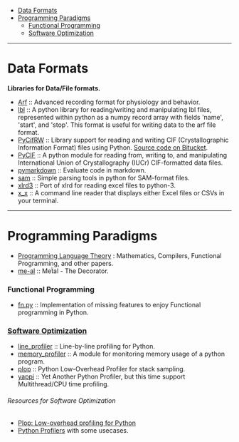 + [Data Formats](#data-formats)
+ [Programming Paradigms](#programming-paradigms)
   + [Functional Programming](#functional-programming)
   + [Software Optimization](#software-optimization)

----

# Data Formats
**Libraries for Data/File formats.**
+ [Arf](https://github.com/melizalab/arf) :: Advanced recording format for physiology and behavior.
+ [lbl](https://github.com/kylerbrown/lbl) :: A python library for reading/writing and manipulating lbl files, represented within python as a numpy record array with fields 'name', 'start', and 'stop'. This format is useful for writing data to the arf file format.
+ [PyCifRW](https://pypi.python.org/pypi/PyCifRW/3.6.2) :: Library support for reading and writing CIF (Crystallographic Information Format) files using Python. [Source code on Bitucket](https://bitbucket.org/jamesrhester/pycifrw/).
+ [PyCIF](https://github.com/quantumjockey/pycif) :: A python module for reading from, writing to, and manipulating International Union of Crystallography (IUCr) CIF-formatted data files.
+ [pymarkdown](https://github.com/mrocklin/pymarkdown) :: Evaluate code in markdown.
+ [sam](https://github.com/smdabdoub/sam) :: Simple parsing tools in python for SAM-format files.
+ [xlrd3](https://github.com/joidegn/xlrd3) :: Port of xlrd for reading excel files to python-3. 
+ [x_x](https://github.com/krockode/x_x) :: A command line reader that displays either Excel files or CSVs in your terminal.

----

# Programming Paradigms
+ [Programming Language Theory](https://github.com/steshaw/plt-study) : Mathematics, Compilers, Functional Programming, and other papers.
+ [me-al](https://github.com/dabeaz/me-al) :: Meẗal - The Decorator.

### Functional Programming 
+ [fn.py](https://github.com/kachayev/fn.py) :: Implementation of missing features to enjoy Functional programming in Python.

### [Software Optimization](https://en.wikipedia.org/wiki/Category:Software_optimization) 
+ [line_profiler](https://github.com/rkern/line_profiler) :: Line-by-line profiling for Python. 
+ [memory_profiler](https://pypi.python.org/pypi/memory_profiler) :: A module for monitoring memory usage of a python program.
+ [plop](https://github.com/bdarnell/plop) :: Python Low-Overhead Profiler for stack sampling. 
+ [yappi](https://code.google.com/p/yappi/) :: Yet Another Python Profiler, but this time support Multithread/CPU time profiling.

###### Resources for Software Optimization
+ [Plop: Low-overhead profiling for Python](https://blogs.dropbox.com/tech/2012/07/plop-low-overhead-profiling-for-python/)
+ [Python Profilers](http://pansop.com/1003/) with some usecases.



